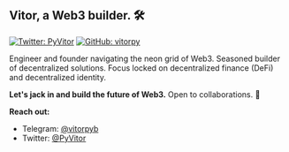 ## Vitor, a Web3 builder. 🛠️

[![Twitter: PyVitor](https://img.shields.io/twitter/follow/PyVitor?style=social)](https://x.com/PyVitor)
[![GitHub: vitorpy](https://img.shields.io/github/followers/vitorpy?label=follow&style=social)](https://github.com/vitorpy)

Engineer and founder navigating the neon grid of Web3. Seasoned builder of decentralized solutions. Focus locked on decentralized finance (DeFi) and decentralized identity.

**Let's jack in and build the future of Web3.** Open to collaborations. 🤝

**Reach out:** 
* Telegram: [@vitorpyb](https://t.me/vitorpyb)
* Twitter: [@PyVitor](https://x.com/PyVitor)
